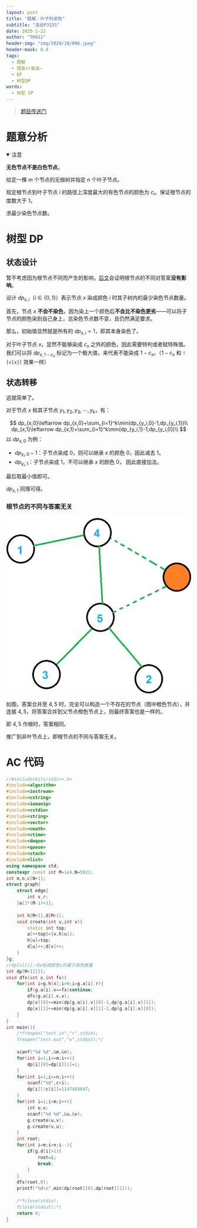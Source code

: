 ```yaml
---
layout: post
title: "题解：叶子的染色"
subtitle: "洛谷P3155"
date: 2025-1-22
author: "TH911"
header-img: "img/2024/10/006.jpeg"
header-mask: 0.4
tags:
  - 题解
  - 提高+/省选−
  - DP
  - 树型DP
words:
  - 树型 DP
---
```


> [题目传送门](https://www.luogu.com.cn/problem/P3155)

# 题意分析

<details class="warning" open>
    <summary>注意</summary>
    <p>
        <b>无色节点不是白色节点</b>。
    </p>
</details>

给定一棵 $m$ 个节点的无根树并指定 $n$ 个叶子节点。

规定根节点到叶子节点 $i$ 的路径上深度最大的有色节点的颜色为 $c_i$，保证根节点的度数大于 $1$。

求最少染色节点数。

# 树型 DP

## 状态设计

暂不考虑因为根节点不同而产生的影响，[后文](#根节点的不同与答案无关)会证明根节点的不同对答案**没有影响**。

设计 $dp_{x,i}$（$i\in\{0,1\}$）表示节点 $x$ 染成颜色 $i$ 时其子树内的最少染色节点数量。

首先，节点 $x$ **不会不染色**，因为染上一个颜色后**不会比不染色更劣**——可以将子节点的颜色染到自己身上，总染色节点数不变，且仍然满足要求。

那么，初始值显然就是所有的 $dp_{x,i}=1$，即其本身染色了。

对于叶子节点 $x$，显然不能够染成 $c_x$ 之外的颜色，因此需要特判或者赋特殊值。我们可以将 $dp_{x,1-c_x}$ 标记为一个极大值，来代表不能染成 $1-c_x$。（$1-c_x$ 和 `![c[x]]` 效果一样）

## 状态转移

这就简单了。

对于节点 $x$ 和其子节点 $y_1,y_2,y_3,\cdots,y_k$，有：

$$
dp_{x,0}\leftarrow dp_{x,0}+\sum_{i=1}^k\min(dp_{y_i,0}-1,dp_{y_i,1})\\
dp_{x,1}\leftarrow dp_{x,1}+\sum_{i=1}^k\min(dp_{y_i,1}-1,dp_{y_i,0})\\
$$
以 $dp_{x,0}$ 为例：

* $dp_{y_i,0}-1$：子节点染成 $0$，则可以继承 $x$ 的颜色 $0$，因此减去 $1$。
* $dp_{y_i,1}$：子节点染成 $1$，不可以继承 $x$ 的颜色 $0$， 因此直接加法。

最后取最小值即可。

$dp_{x,1}$ 同理可得。

### 根节点的不同与答案无关

![](/img/2025/01/025.png)

如图，答案合并至 $4,5$ 时，完全可以构造一个不存在的节点（图中橙色节点），并连接 $4,5$，将答案合并到父节点橙色节点上，则最终答案也是一样的。

即 $4,5$ 作根时，答案相同。

推广到非叶节点上，即根节点的不同与答案无关。

# AC 代码

```cpp
//#include<bits/stdc++.h>
#include<algorithm>
#include<iostream>
#include<cstring>
#include<iomanip>
#include<cstdio>
#include<string>
#include<vector>
#include<cmath>
#include<ctime>
#include<deque>
#include<queue>
#include<stack>
#include<list>
using namespace std;
constexpr const int M=1e4,N=5021;
int m,n,c[N+1];
struct graph{
	struct edge{
		int v,r;
	}a[2*(M-1)+1];
	
	int h[M+1],d[M+1];
	void create(int u,int v){
		static int top;
		a[++top]={v,h[u]};
		h[u]=top;
		d[u]++;d[v]++;
	}
}g;
//dp[x][i]:点x标成颜色i的最少染色数量 
int dp[M+1][2];
void dfs(int x,int fx){
	for(int i=g.h[x];i>0;i=g.a[i].r){
		if(g.a[i].v==fx)continue;
		dfs(g.a[i].v,x);
		dp[x][0]+=min(dp[g.a[i].v][0]-1,dp[g.a[i].v][1]);
		dp[x][1]+=min(dp[g.a[i].v][1]-1,dp[g.a[i].v][0]);
	}
}
int main(){
	/*freopen("test.in","r",stdin);
	freopen("test.out","w",stdout);*/
	
	scanf("%d %d",&m,&n);
	for(int i=1;i<=m;i++){
		dp[i][0]=dp[i][1]=1;
	}
	for(int i=1;i<=n;i++){
		scanf("%d",c+i);
		dp[i][!c[i]]=2147483647;
	}
	for(int i=1;i<m;i++){
		int u,v;
		scanf("%d %d",&u,&v);
		g.create(u,v);
		g.create(v,u);
	}
	int root;
	for(int i=m;i>n;i--){
		if(g.d[i]>1){
			root=i;
			break;
		}
	}
	dfs(root,0);
	printf("%d\n",min(dp[root][0],dp[root][1]));
	
	/*fclose(stdin);
	fclose(stdout);*/
	return 0;
}
```

